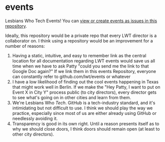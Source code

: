 # events
Lesbians Who Tech Events! You can [view or create events as issues in this repository](https://github.com/emmagras/events/issues).

Ideally, this repository would be a private repo that every LWT director is a collaborator on. I think using a repository would be an improvement for a number of reasons:

1. Having a static, intuitive, and easy to remember link as the central location for all documentation regarding LWT events would save us all time when we have to ask Patty "could you send me the link to that Google Doc again?" If we link them in this events Repository, everyone can constantly refer to github.com/lwt/events or whatever
2. I have a low likelihood of finding out the cool events happening in Texas that might work well in Berlin. If we make the "Hey Patty, I want to put on Event X in City Y" process public (to city directors), every director gets to see what's going on in other cities and learn from them.
3. We're Lesbians Who *Tech*. GitHub is a tech-industry standard, and it's intimidating but not difficult to use. I think we should play the way we practice, especially since most of us are either already using GitHub or needlessly avoiding it.
4. Transparency is good in its own right. Until a reason presents itself as to why we should close doors, I think doors should remain open (at least to other city directors).
